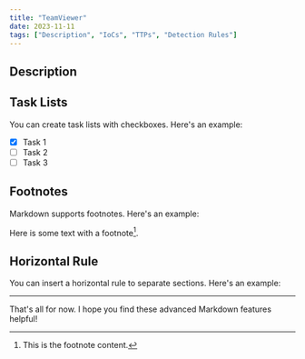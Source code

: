 ```yaml
---
title: "TeamViewer"
date: 2023-11-11
tags: ["Description", "IoCs", "TTPs", "Detection Rules"]
---
```


## Description



## Task Lists

You can create task lists with checkboxes. Here's an example:

- [x] Task 1
- [ ] Task 2
- [ ] Task 3

## Footnotes

Markdown supports footnotes. Here's an example:

Here is some text with a footnote[^1].

[^1]: This is the footnote content.

## Horizontal Rule

You can insert a horizontal rule to separate sections. Here's an example:

---

That's all for now. I hope you find these advanced Markdown features helpful!
